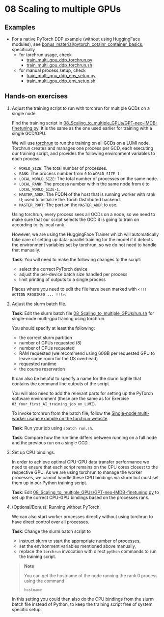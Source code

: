 # 08 Scaling to multiple GPUs

## Examples

- For a native PyTorch DDP example (without using HuggingFace modules), see [bonus_material/pytorch_cotainr_container_basics](bonus_material/pytorch_cotainr_container_basics), specifically
  - for torchrun usage, check
    - [train_multi_gpu_ddp_torchrun.py](bonus_material/pytorch_cotainr_container_basics/train_multi_gpu_ddp_torchrun.py)
    - [train_multi_gpu_ddp_torchrun.sh](bonus_material/pytorch_cotainr_container_basics/train_multi_gpu_ddp_torchrun.sh)
  - for manual process setup, check
    - [train_multi_gpu_ddp_env_setup.py](bonus_material/pytorch_cotainr_container_basics/train_multi_gpu_ddp_env_setup.py)
    - [train_multi_gpu_ddp_env_setup.sh](bonus_material/pytorch_cotainr_container_basics/train_multi_gpu_ddp_env_setup.sh)

## Hands-on exercises

1. Adjust the training script to run with torchrun for multiple GCDs on a single node.
   
   Find the training script in [08_Scaling_to_multiple_GPUs/GPT-neo-IMDB-finetuning.py](08_Scaling_to_multiple_GPUs/GPT-neo-IMDB-finetuning.py). It is the same as the one used earlier for training with a single GCD/GPU.

   We will use [torchrun](https://pytorch.org/docs/stable/elastic/run.html) to run the training on all GCDs on a LUMI node. Torchrun creates and manages one process per GCD, each executing our training script, and provides the following environment variables to each process:
   - `WORLD_SIZE`: The total number of processes.
   - `RANK`: The process number from `0` to `WORLD_SIZE-1`.
   - `LOCAL_WORLD_SIZE`: The total number of processes on the same node.
   - `LOCAL_RANK`: The process number within the same node from `0` to `LOCAL_WORLD_SIZE-1`.
   - `MASTER_ADDR`: The FQDN of the host that is running worker with rank 0; used to initialize the Torch Distributed backend.
   - `MASTER_PORT`: The port on the `MASTER_ADDR` to use.

   Using torchrun, every process sees all GCDs on a node, so we need to make sure that our script selects the GCD it is going to train on according to its local rank.

   However, we are using the HuggingFace Trainer which will automatically take care of setting up data-parallel training for the model if it detects the environment variables set by torchrun, so we do not need to handle that manually.

   **Task**: You will need to make the following changes to the script:
   - select the correct PyTorch device
   - adjust the per-device batch size handled per process
   - limit printing of outputs to a single process
  
   Places where you need to edit the file have been marked with `<!!! ACTION REQUIRED ... !!!>`.
  
2. Adjust the slurm batch file.

   **Task**: Edit the slurm batch file [08_Scaling_to_multiple_GPUs/run.sh](08_Scaling_to_multiple_GPUs/run.sh) for single-node multi-gpu training using torchrun.

   You should specify at least the following:
    - the correct slurm partition
    - number of GPUs requested (8)
    - number of CPUs requested
    - RAM requested (we recommend using 60GB per requested GPU to leave some room for the OS overhead)
    - requested runtime
    - the course reservation

   It can also be helpful to specify a name for the slurm logfile that contains the command line outputs of the script.

   You will also need to add the relevant parts for setting up the PyTorch software environment (these are the same as for Exercise `03_Your_first_AI_training_job_on_LUMI`).

   To invoke torchrun from the batch file, follow the [Single-node multi-worker usage example on the torchrun website](https://pytorch.org/docs/stable/elastic/run.html#single-node-multi-worker).

   **Task**: Run your job using `sbatch run.sh`.

   **Task**: Compare how the run time differs between running on a full node and the previous run on a single GCD.

3. Set up CPU bindings.

   In order to achieve optimal CPU-GPU data transfer performance we need to ensure that each script remains on the CPU cores closest to the respective GPU.
   As we are using torchrun to manage the worker processes, we cannot handle these CPU bindings via slurm but must set them up in our Python training script.

   **Task**: Edit [08_Scaling_to_multiple_GPUs/GPT-neo-IMDB-finetuning.py](08_Scaling_to_multiple_GPUs/GPT-neo-IMDB-finetuning.py) to set up the correct CPU-GPU bindings based on the processes rank.

4. (Optional/Bonus): Running without PyTorch.

   We can also start worker processes directly without using torchrun to have direct control over all processes.
   
   **Task**: Change the slurm batch script to
   - instruct slurm to start the appropriate number of processes,
   - set the environment variables mentioned above manually,
   - replace the `torchrun` invocation with direct `python` commands to run the training script.
   
   > **Note**
   >
   > You can get the hostname of the node running the rank 0 process using the command
   > ```
   > hostname
   > ```

   In this setting you could then also do the CPU bindings from the slurm batch file instead of Python, to keep the training script free of system specific setup.
